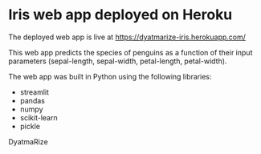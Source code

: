 # Iris web app deployed on Heroku

The deployed web app is live at https://dyatmarize-iris.herokuapp.com/

This web app predicts the species of penguins as a function of their input parameters (sepal-length, sepal-width, petal-length, petal-width).

The web app was built in Python using the following libraries:
* streamlit
* pandas
* numpy
* scikit-learn
* pickle

DyatmaRize
